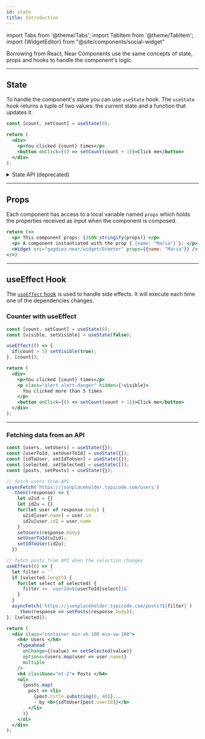 ```yaml
---
id: state
title: Introduction
---
```

import Tabs from '@theme/Tabs';
import TabItem from '@theme/TabItem';
import {WidgetEditor} from "@site/components/social-widget"

Borrowing from React, Near Components use the same concepts of state, props and hooks to handle the component's logic.

---

## State
To handle the component's state you can use `useState` hook. The `useState` hook returns a tuple of two values: the current state and a function that updates it.

<WidgetEditor>

```jsx
const [count, setCount] = useState(0);

return (
  <div>
    <p>You clicked {count} times</p>
    <button onClick={() => setCount(count + 1)}>Click me</button>
  </div>
);

```
</WidgetEditor>

<details markdown="1">
<summary > State API (deprecated) </summary>

You might encounter some components that use the `State` object to handle state. The `State` API was the first implementation to interact with a component's state, but is now not recommended to use it.

#### State.init

`State.init` takes an object as an argument and initializes the state of the component with this object. It'll be no-op if the state is already initialized.

 | param   | required     | type   | description                               |
 |---------|--------------|--------|-------------------------------------------|
 | `state` | **required** | object | an initial state object for the component |

#### State.update

The `State.update` will trigger the state update, and the component will be re-rendered.
It also has an optional argument, the object that will be added to the `state` object using `Object.assign`.
The state will be initialized with the given object if it's not initialized yet.

 | param   | required     | type   | description                      |
 |---------|--------------|--------|----------------------------------|
 | `state` | **required** | object | the state                        |
 | `init`  | _optional_   | object | an optional initial state object |

</details>

---

## Props
Each component has access to a local variable named `props` which holds the properties received as input when the component is composed.

<WidgetEditor id='2'>

```jsx
return (<>
  <p> This component props: {JSON.stringify(props)} </p>
  <p> A component instantiated with the prop {`{name: "Maria"}`}: </p>
  <Widget src="gagdiez.near/widget/Greeter" props={{name: "Maria"}} />
</>)
```
</WidgetEditor>

---

## useEffect Hook

The [`useEffect` hook](https://react.dev/learn/synchronizing-with-effects) is used to handle side effects. It will execute each time one of the dependencies changes.

### Counter with useEffect
<WidgetEditor id='3'>

```jsx
const [count, setCount] = useState(0);
const [visible, setVisible] = useState(false);

useEffect(() => {
  if(count > 5) setVisible(true);
}, [count]);

return (
  <div>
    <p>You clicked {count} times</p>
    <p class="alert alert-danger" hidden={!visible}>
      You clicked more than 5 times
    </p>
    <button onClick={() => setCount(count + 1)}>Click me</button>
  </div>
);  
```
</WidgetEditor>

<hr class="subsection" />

### Fetching data from an API
<WidgetEditor id='4'>

```jsx
const [users, setUsers] = useState({});
const [userToId, setUserToId] = useState({});
const [idToUser, setIdToUser] = useState({});
const [selected, setSelected] = useState([]);
const [posts, setPosts] = useState({});

// fetch users from API
asyncFetch('https://jsonplaceholder.typicode.com/users')
  .then((response) => {
    let u2id = {}
    let id2u = {}
    for(let user of response.body) {
      u2id[user.name] = user.id
      id2u[user.id] = user.name
    }
    setUsers(response.body)
    setUserToId(u2id);
    setIdToUser(id2u);
  })

// fetch posts from API when the selection changes
useEffect(() => {
  let filter = ''
  if (selected.length) {
    for(let select of selected) {
      filter += `userId=${userToId[select]}&`
    }
  }
  asyncFetch(`https://jsonplaceholder.typicode.com/posts?${filter}`)
    .then(response => setPosts(response.body));
}, [selected]);

return (
  <div class="container min-vh-100 min-vw-100">
    <h4> Users </h4>
    <Typeahead
      onChange={(value) => setSelected(value)}
      options={users.map(user => user.name)}
      multiple
    />
    <h4 className="mt-2"> Posts </h4>
    <ul>
      {posts.map(
        post => <li>
          {post.title.substring(0, 40)}...
          - by <b>{idToUser[post.userId]}</b>
        </li>
      )}
    </ul>
  </div>
);  
```
</WidgetEditor>